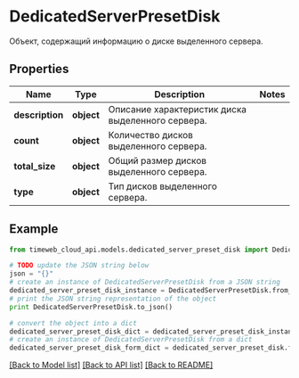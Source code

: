 # DedicatedServerPresetDisk

Объект, содержащий информацию о диске выделенного сервера.

## Properties
Name | Type | Description | Notes
------------ | ------------- | ------------- | -------------
**description** | **object** | Описание характеристик диска выделенного сервера. | 
**count** | **object** | Количество дисков выделенного сервера. | 
**total_size** | **object** | Общий размер дисков выделенного сервера. | 
**type** | **object** | Тип дисков выделенного сервера. | 

## Example

```python
from timeweb_cloud_api.models.dedicated_server_preset_disk import DedicatedServerPresetDisk

# TODO update the JSON string below
json = "{}"
# create an instance of DedicatedServerPresetDisk from a JSON string
dedicated_server_preset_disk_instance = DedicatedServerPresetDisk.from_json(json)
# print the JSON string representation of the object
print DedicatedServerPresetDisk.to_json()

# convert the object into a dict
dedicated_server_preset_disk_dict = dedicated_server_preset_disk_instance.to_dict()
# create an instance of DedicatedServerPresetDisk from a dict
dedicated_server_preset_disk_form_dict = dedicated_server_preset_disk.from_dict(dedicated_server_preset_disk_dict)
```
[[Back to Model list]](../README.md#documentation-for-models) [[Back to API list]](../README.md#documentation-for-api-endpoints) [[Back to README]](../README.md)



